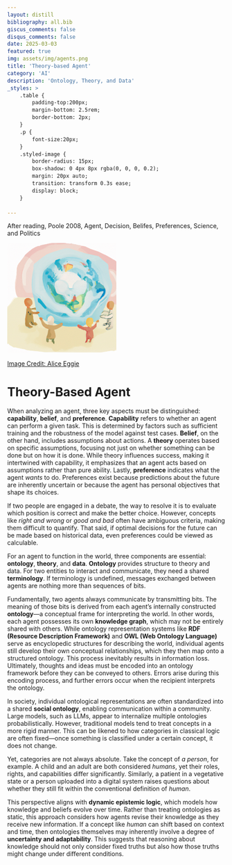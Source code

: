 ```yaml
---
layout: distill
bibliography: all.bib
giscus_comments: false
disqus_comments: false
date: 2025-03-03
featured: true
img: assets/img/agents.png
title: 'Theory-based Agent'
category: 'AI'
description: 'Ontology, Theory, and Data'
_styles: >
    .table {
        padding-top:200px;
        margin-bottom: 2.5rem;
        border-bottom: 2px;
    }
    .p {
        font-size:20px;
    }
    .styled-image {
        border-radius: 15px;
        box-shadow: 0 4px 8px rgba(0, 0, 0, 0.2);
        margin: 20px auto;
        transition: transform 0.3s ease;
        display: block;
    }

---
```


After reading, Poole 2008, Agent, Decision, Belifes, Preferences, Science, and Politics

<img src="/assets/img/agents.png" width="50%" height="auto" class="styled-image"/>

[Image Credit: Alice Eggie](https://www.instagram.com/aliceeggie)

# Theory-Based Agent

When analyzing an agent, three key aspects must be distinguished: **capability**, **belief**, and **preference**.  **Capability** refers to whether an agent can perform a given task. This is determined by factors such as sufficient training and the robustness of the model against test cases.   **Belief**, on the other hand, includes assumptions about actions. A **theory** operates based on specific assumptions, focusing not just on whether something can be done but on how it is done. While theory influences success, making it intertwined with capability, it emphasizes that an agent acts based on assumptions rather than pure ability.   Lastly, **preference** indicates what the agent *wants* to do. Preferences exist because predictions about the future are inherently uncertain or because the agent has personal objectives that shape its choices.  

If two people are engaged in a debate, the way to resolve it is to evaluate which position is correct and make the better choice. However, concepts like *right and wrong* or *good and bad* often have ambiguous criteria, making them difficult to quantify. That said, if optimal decisions for the future can be made based on historical data, even preferences could be viewed as calculable.  

For an agent to function in the world, three components are essential: **ontology**, **theory**, and **data**.  **Ontology** provides structure to theory and data. For two entities to interact and communicate, they need a shared **terminology**. If terminology is undefined, messages exchanged between agents are nothing more than sequences of bits.  

Fundamentally, two agents always communicate by transmitting bits. The meaning of those bits is derived from each agent’s internally constructed **ontology**—a conceptual frame for interpreting the world. In other words, each agent possesses its own **knowledge graph**, which may not be entirely shared with others. While ontology representation systems like **RDF (Resource Description Framework)** and **OWL (Web Ontology Language)** serve as encyclopedic structures for describing the world, individual agents still develop their own conceptual relationships, which they then map onto a structured ontology. This process inevitably results in information loss. Ultimately, thoughts and ideas must be encoded into an ontology framework before they can be conveyed to others. Errors arise during this encoding process, and further errors occur when the recipient interprets the ontology.  

In society, individual ontological representations are often standardized into a shared **social ontology**, enabling communication within a community. Large models, such as LLMs, appear to internalize multiple ontologies probabilistically. However, traditional models tend to treat concepts in a more rigid manner. This can be likened to how categories in classical logic are often fixed—once something is classified under a certain concept, it does not change.  

Yet, categories are not always absolute. Take the concept of *a person*, for example. A child and an adult are both considered *humans*, yet their roles, rights, and capabilities differ significantly. Similarly, a patient in a vegetative state or a person uploaded into a digital system raises questions about whether they still fit within the conventional definition of *human*.  

This perspective aligns with **dynamic epistemic logic**, which models how knowledge and beliefs evolve over time. Rather than treating ontologies as static, this approach considers how agents revise their knowledge as they receive new information. If a concept like *human* can shift based on context and time, then ontologies themselves may inherently involve a degree of **uncertainty and adaptability**. This suggests that reasoning about knowledge should not only consider fixed truths but also how those truths might change under different conditions.